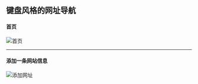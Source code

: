 ## 键盘风格的网址导航

#### 首页
![首页](https://s2.ax1x.com/2019/09/20/njCxsA.png)

______

#### 添加一条网站信息
![添加网址](https://s2.ax1x.com/2019/09/20/njCvMd.png)